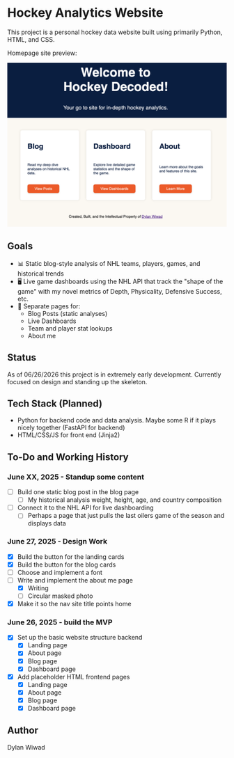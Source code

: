 # Hockey Analytics Website

This project is a personal hockey data website built using primarily Python, HTML, and CSS.

Homepage site preview:

![Site preview](static/images/homepage2.png)

## Goals

- 📊 Static blog-style analysis of NHL teams, players, games, and historical trends
- 🖥  Live game dashboards using the NHL API that track the "shape of the game" with my novel metrics of Depth, Physicality, Defensive Success, etc.
- 📁 Separate pages for:
	- Blog Posts (static analyses)
	- Live Dashboards
	- Team and player stat lookups
	- About me

## Status

As of 06/26/2026 this project is in extremely early development. Currently focused on design and standing up the skeleton.

## Tech Stack (Planned)

- Python for backend code and data analysis. Maybe some R if it plays nicely together  (FastAPI for backend)
- HTML/CSS/JS for front end (Jinja2)

## To-Do and Working History

### June XX, 2025 - Standup some content
- [ ] Build one static blog post in the blog page
	- [ ] My historical analysis weight, height, age, and country composition
- [ ] Connect it to the NHL API for live dashboarding
	- [ ] Perhaps a page that just pulls the last oilers game of the season and displays data

### June 27, 2025 - Design Work

- [X] Build the button for the landing cards
- [X] Build the button for the blog cards
- [ ] Choose and implement a font
- [ ] Write and implement the about me page
    - [X] Writing
    - [ ] Circular masked photo
- [X] Make it so the nav site title points home

### June 26, 2025 - build the MVP

- [X] Set up the basic website structure backend
    - [X] Landing page
	- [X] About page
	- [X] Blog page
	- [X] Dashboard page
- [X] Add placeholder HTML frontend pages
    - [X] Landing page
	- [X] About page
	- [X] Blog page
	- [X] Dashboard page

## Author

Dylan Wiwad
